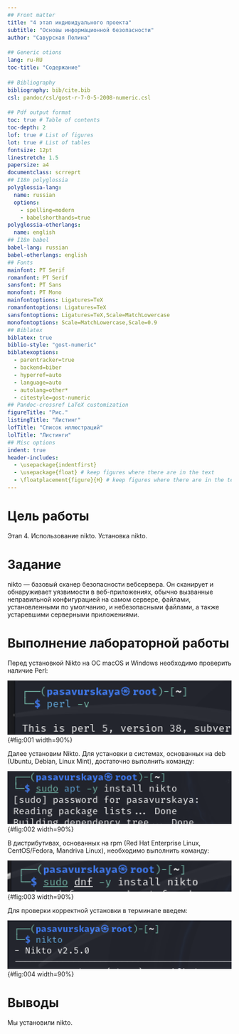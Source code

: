 ```yaml
---
## Front matter
title: "4 этап индивидуального проекта"
subtitle: "Основы информационной безопасности"
author: "Савурская Полина"

## Generic otions
lang: ru-RU
toc-title: "Содержание"

## Bibliography
bibliography: bib/cite.bib
csl: pandoc/csl/gost-r-7-0-5-2008-numeric.csl

## Pdf output format
toc: true # Table of contents
toc-depth: 2
lof: true # List of figures
lot: true # List of tables
fontsize: 12pt
linestretch: 1.5
papersize: a4
documentclass: scrreprt
## I18n polyglossia
polyglossia-lang:
  name: russian
  options:
	- spelling=modern
	- babelshorthands=true
polyglossia-otherlangs:
  name: english
## I18n babel
babel-lang: russian
babel-otherlangs: english
## Fonts
mainfont: PT Serif
romanfont: PT Serif
sansfont: PT Sans
monofont: PT Mono
mainfontoptions: Ligatures=TeX
romanfontoptions: Ligatures=TeX
sansfontoptions: Ligatures=TeX,Scale=MatchLowercase
monofontoptions: Scale=MatchLowercase,Scale=0.9
## Biblatex
biblatex: true
biblio-style: "gost-numeric"
biblatexoptions:
  - parentracker=true
  - backend=biber
  - hyperref=auto
  - language=auto
  - autolang=other*
  - citestyle=gost-numeric
## Pandoc-crossref LaTeX customization
figureTitle: "Рис."
listingTitle: "Листинг"
lofTitle: "Список иллюстраций"
lolTitle: "Листинги"
## Misc options
indent: true
header-includes:
  - \usepackage{indentfirst}
  - \usepackage{float} # keep figures where there are in the text
  - \floatplacement{figure}{H} # keep figures where there are in the text
---
```


# Цель работы

Этап 4. Использование nikto. Установка nikto.

# Задание

nikto — базовый сканер безопасности вебсервера. Он сканирует и обнаруживает уязвимости в веб-приложениях, обычно вызванные неправильной конфигурацией на самом сервере, файлами, установленными по умолчанию, и небезопасными файлами, а также устаревшими серверными приложениями.

# Выполнение лабораторной работы

Перед установкой Nikto на ОС macOS и Windows необходимо проверить наличие Perl:

![perl -v](image/1.png){#fig:001 width=90%}

Далее установим Nikto. Для установки в системах, основанных на deb (Ubuntu, Debian, Linux Mint), достаточно выполнить команду:

![sudo apt -y install nikto](image/2.png){#fig:002 width=90%}

В дистрибутивах, основанных на rpm (Red Hat Enterprise Linux, CentOS/Fedora, Mandriva Linux), необходимо выполнить команду:

![sudo dnf -y install nikto](image/3.png){#fig:003 width=90%}

Для проверки корректной установки в терминале введем:

![nikto](image/4.png){#fig:004 width=90%}

# Выводы

Мы установили nikto.


